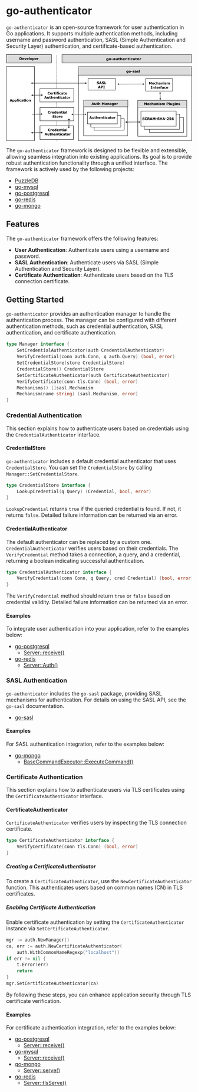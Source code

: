 # go-authenticator

`go-authenticator` is an open-source framework for user authentication in Go applications. It supports multiple authentication methods, including username and password authentication, SASL (Simple Authentication and Security Layer) authentication, and certificate-based authentication.

![](doc/img/framework.png)

The `go-authenticator` framework is designed to be flexible and extensible, allowing seamless integration into existing applications. Its goal is to provide robust authentication functionality through a unified interface. The framework is actively used by the following projects:

- [PuzzleDB](https://github.com/cybergarage/puzzledb-go)
- [go-mysql](https://github.com/cybergarage/go-mysql)
- [go-postgresql](https://github.com/cybergarage/go-postgresql)
- [go-redis](https://github.com/cybergarage/go-redis)
- [go-mongo](https://github.com/cybergarage/go-mongo)

## Features

The `go-authenticator` framework offers the following features:

- **User Authentication**: Authenticate users using a username and password.
- **SASL Authentication**: Authenticate users via SASL (Simple Authentication and Security Layer).
- **Certificate Authentication**: Authenticate users based on the TLS connection certificate.

## Getting Started

`go-authenticator` provides an authentication manager to handle the authentication process. The manager can be configured with different authentication methods, such as credential authentication, SASL authentication, and certificate authentication.

```go
type Manager interface {
    SetCredentialAuthenticator(auth CredentialAuthenticator)
    VerifyCredential(conn auth.Conn, q auth.Query) (bool, error)
    SetCredentialStore(store CredentialStore)
    CredentialStore() CredentialStore
    SetCertificateAuthenticator(auth CertificateAuthenticator)
    VerifyCertificate(conn tls.Conn) (bool, error)
    Mechanisms() []sasl.Mechanism
    Mechanism(name string) (sasl.Mechanism, error)
}
```

### Credential Authentication

This section explains how to authenticate users based on credentials using the `CredentialAuthenticator` interface.

#### CredentialStore

`go-authenticator` includes a default credential authenticator that uses `CredentialStore`. You can set the `CredentialStore` by calling `Manager::SetCredentialStore`.

```go
type CredentialStore interface {
    LookupCredential(q Query) (Credential, bool, error)
}
```

`LookupCredential` returns `true` if the queried credential is found. If not, it returns `false`. Detailed failure information can be returned via an error.

#### CredentialAuthenticator

The default authenticator can be replaced by a custom one. `CredentialAuthenticator` verifies users based on their credentials. The `VerifyCredential` method takes a connection, a query, and a credential, returning a boolean indicating successful authentication.

```go
type CredentialAuthenticator interface {
    VerifyCredential(conn Conn, q Query, cred Credential) (bool, error)
}
```

The `VerifyCredential` method should return `true` or `false` based on credential validity. Detailed failure information can be returned via an error.

#### Examples

To integrate user authentication into your application, refer to the examples below:

- [go-postgresql](https://github.com/cybergarage/go-postgresql)
  - [Server::receive()](https://github.com/cybergarage/go-postgresql/blob/master/postgresql/protocol/server_impl.go)
- [go-redis](https://github.com/cybergarage/go-redis)
  - [Server::Auth()](https://github.com/cybergarage/go-redis/blob/main/redis/server_auth.go)

### SASL Authentication

`go-authenticator` includes the `go-sasl` package, providing SASL mechanisms for authentication. For details on using the SASL API, see the `go-sasl` documentation.

- [go-sasl](https://github.com/cybergarage/go-sasl)

#### Examples

For SASL authentication integration, refer to the examples below:

- [go-mongo](https://github.com/cybergarage/go-mongo)
  - [BaseCommandExecutor::ExecuteCommand()](https://github.com/cybergarage/go-mongo/blob/master/mongo/command_base_executor.go)

### Certificate Authentication

This section explains how to authenticate users via TLS certificates using the `CertificateAuthenticator` interface.

#### CertificateAuthenticator

`CertificateAuthenticator` verifies users by inspecting the TLS connection certificate.

```go
type CertificateAuthenticator interface {
    VerifyCertificate(conn tls.Conn) (bool, error)
}
```

##### Creating a CertificateAuthenticator

To create a `CertificateAuthenticator`, use the `NewCertificateAuthenticator` function. This authenticates users based on common names (CN) in TLS certificates.

##### Enabling Certificate Authentication

Enable certificate authentication by setting the `CertificateAuthenticator` instance via `SetCertificateAuthenticator`.

```go
mgr := auth.NewManager()
ca, err := auth.NewCertificateAuthenticator(
    auth.WithCommonNameRegexp("localhost"))
if err != nil {
    t.Error(err)
    return
}
mgr.SetCertificateAuthenticator(ca)
```

By following these steps, you can enhance application security through TLS certificate verification.

#### Examples

For certificate authentication integration, refer to the examples below:

- [go-postgresql](https://github.com/cybergarage/go-postgresql)
  - [Server::receive()](https://github.com/cybergarage/go-postgresql/blob/master/postgresql/protocol/server_impl.go)
- [go-mysql](https://github.com/cybergarage/go-mysql)
  - [Server::receive()](https://github.com/cybergarage/go-mysql/blob/main/mysql/protocol/server.go)
- [go-mongo](https://github.com/cybergarage/go-mongo)
  - [Server::serve()](https://github.com/cybergarage/go-mongo/blob/master/mongo/server.go)
- [go-redis](https://github.com/cybergarage/go-redis)
  - [Server::tlsServe()](https://github.com/cybergarage/go-redis/blob/main/redis/server_impl.go)
